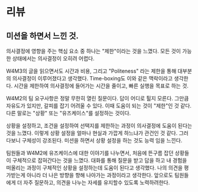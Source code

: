 # 리뷰
## 미션을 하면서 느낀 것.
의사결정에 영향을 주는 핵심 요소 중 하나는 "제한"이라는 것을 느꼈다.
모든 것이 가능한 상태에서는 의사결정이 오히려 어렵다.

W4M3의 글을 읽으면서도 시간과 비용, 그리고 "Politeness" 라는 제한을 통해 대부분의 의사결정이 이루어졌다고 생각했다.
Time-boxing도 이와 같은 맥락이라고 생각한다.
시간을 제한하여 의사결정에 들어가는 시간을 줄이고, 빠른 실행을 목표로 하는 것.

W4M2의 팀 요구사항은 정말 무한히 열린 질문이다. 
답이 어디로 튈지 모른다.
그만큼 자유도가 있지만, 갈피를 잡기 어려울 수 있다.
이때 도움이 되는 것이 "제한"인 것 같다.
다른 말로는 "상황" 또는 "유즈케이스"를 설정하는 것이다.

상황을 설정하고, 조건을 설정하여 선택지를 제한하는 과정이 의사결정에 도움이 된다는 것을 느꼈다.
이렇게 상황 설정을 얼마나 현실과 가깝게 하느냐가 관건인 것 같다. 그러다보니 구체성이 강조된다.
미션을 하면서 상황 설정을 하는 것도 능력 임을 느낀다.

팀원들과 W4M2에 유즈케이스에 대한 이야기를 나누면서, 처음에 뜬구름 잡던 상황들이 구체적으로 잡혀간다는 것을 느꼈다.
대화를 통해 질문을 받고 답을 하고 내 경험을 떠올리는 과정이 구체적인 상황을 설정하는데 도움이 된다고 생각했다.
나의 의견을 평가받는게 아니라 더 나은 방향을 향해 나아가는 과정이라고 생각한다.
앞으로도 팀원들에게 더 자주 질문하고, 의견을 나누는 자세를 유지할수 있도록 노력하려한다.






